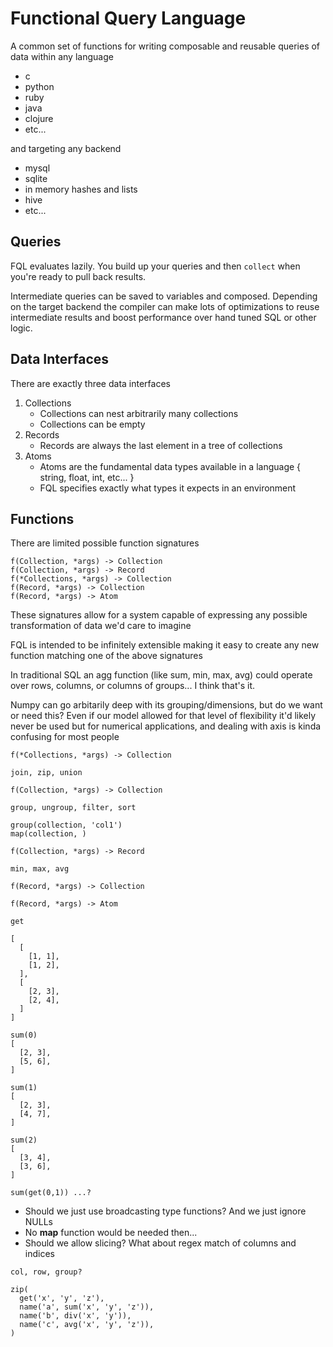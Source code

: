 # Functional Query Language

A common set of functions for writing composable and reusable queries of data within any language

- c
- python
- ruby
- java
- clojure
- etc...

and targeting any backend

- mysql
- sqlite
- in memory hashes and lists
- hive
- etc...

## Queries

FQL evaluates lazily. You build up your queries and then `collect` when you're ready to pull back results.

Intermediate queries can be saved to variables and composed. Depending on the target backend the compiler can make lots of optimizations to reuse intermediate results and boost performance over hand tuned SQL or other logic.

## Data Interfaces

There are exactly three data interfaces

1. Collections
   - Collections can nest arbitrarily many collections
   - Collections can be empty
2. Records
   - Records are always the last element in a tree of collections
3. Atoms
   - Atoms are the fundamental data types available in a language { string, float, int, etc... }
   - FQL specifies exactly what types it expects in an environment

## Functions

There are limited possible function signatures

```
f(Collection, *args) -> Collection
f(Collection, *args) -> Record
f(*Collections, *args) -> Collection
f(Record, *args) -> Collection
f(Record, *args) -> Atom
```

These signatures allow for a system capable of expressing any possible transformation of data we'd care to imagine

FQL is intended to be infinitely extensible making it easy to create any new function matching one of the above signatures

In traditional SQL an agg function (like sum, min, max, avg) could operate over rows, columns, or columns of groups... I think that's it.

Numpy can go arbitarily deep with its grouping/dimensions, but do we want or need this? Even if our model allowed for that level of flexibility it'd likely never be used but for numerical applications, and dealing with axis is kinda confusing for most people

```
f(*Collections, *args) -> Collection

join, zip, union
```

```
f(Collection, *args) -> Collection

group, ungroup, filter, sort

group(collection, 'col1')
map(collection, )
```

```
f(Collection, *args) -> Record

min, max, avg
```

```
f(Record, *args) -> Collection
```

```
f(Record, *args) -> Atom

get
```

```
[
  [
    [1, 1],
    [1, 2],
  ],
  [
    [2, 3],
    [2, 4],
  ]
]

sum(0)
[
  [2, 3],
  [5, 6],
]

sum(1)
[
  [2, 3],
  [4, 7],
]

sum(2)
[
  [3, 4],
  [3, 6],
]

sum(get(0,1)) ...?

```

- Should we just use broadcasting type functions? And we just ignore NULLs
- No **map** function would be needed then...
- Should we allow slicing? What about regex match of columns and indices

```
col, row, group?

zip(
  get('x', 'y', 'z'),
  name('a', sum('x', 'y', 'z')),
  name('b', div('x', 'y')),
  name('c', avg('x', 'y', 'z')),
)
``` 

